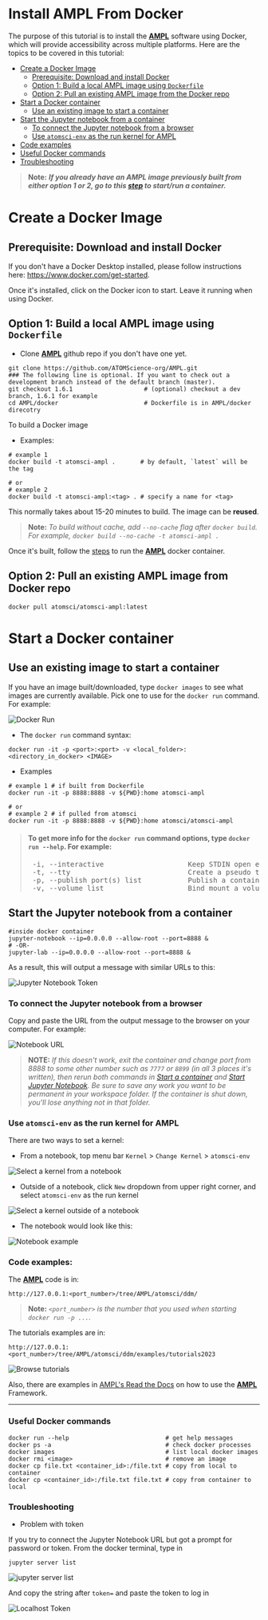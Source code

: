 # Install AMPL From Docker

The purpose of this tutorial is to install the **[AMPL](https://github.com/ATOMScience-org/AMPL)** software using Docker, which will provide accessibility across multiple platforms. Here are the topics to be covered in this tutorial:

* [Create a Docker Image](#create-a-docker-image)
   * [Prerequisite: Download and install Docker](#prerequisite-download-and-install-docker) 
   * [Option 1: Build a local AMPL image using `Dockerfile`](#option-1-build-a-local-ampl-image-using-dockerfile)
   * [Option 2: Pull an existing AMPL image from the Docker repo](#option-2-pull-an-existing-ampl-image-from-docker-repo)
* [Start a Docker container](#start-a-docker-container)
   * [Use an existing image to start a container](#use-an-existing-image-to-start-a-container)
* [Start the Jupyter notebook from a container](#start-the-jupyter-notebook-from-a-container)
   * [To connect the Jupyter notebook from a browser](#to-connect-the-jupyter-notebook-from-a-browser)
   * [Use `atomsci-env` as the run kernel for AMPL](#use-atomsci-env-as-the-run-kernel-for-AMPL)
* [Code examples](#code-examples)
* [Useful Docker commands](#useful-docker-commands)
* [Troubleshooting](#troubleshooting)

> **Note:** 
> ***If you already have an AMPL image previously built from either option 1 or 2, go to this [step](#use-an-existing-image-to-start-a-container) to start/run a container.***

# Create a Docker Image
## Prerequisite: Download and install Docker

If you don't have a Docker Desktop installed, please follow instructions here: https://www.docker.com/get-started.

Once it's installed, click on the Docker icon to start. Leave it running when using Docker.

## Option 1: Build a local AMPL image using `Dockerfile`

- Clone **[AMPL](https://github.com/ATOMScience-org/AMPL)**  github repo if you don't have one yet. 

```
git clone https://github.com/ATOMScience-org/AMPL.git  
### The following line is optional. If you want to check out a development branch instead of the default branch (master).
git checkout 1.6.1                    # (optional) checkout a dev branch, 1.6.1 for example
cd AMPL/docker                        # Dockerfile is in AMPL/docker direcotry
```

To build a Docker image

* Examples:
```
# example 1
docker build -t atomsci-ampl .       # by default, `latest` will be the tag

# or
# example 2
docker build -t atomsci-ampl:<tag> . # specify a name for <tag>
```

This normally takes about 15-20 minutes to build. The image can be **reused**.

> **Note:** *To build without cache, add `--no-cache` flag after `docker build`. For example, `docker build --no-cache -t atomsci-ampl .`*

Once it's built, follow the [steps](#start-a-container-from-the-ampl-image) to run the **[AMPL](https://github.com/ATOMScience-org/AMPL)** docker container.

## Option 2: Pull an existing AMPL image from Docker repo

```
docker pull atomsci/atomsci-ampl:latest
```

# Start a Docker container

## Use an existing image to start a container

If you have an image built/downloaded, type `docker images` to see what images are currently available. Pick one to use for the `docker run` command. For example:

![Docker Run](../../docs/source/_static/img/01_install_from_docker_files/docker_run.png)

* The `docker run` command syntax:

```
docker run -it -p <port>:<port> -v <local_folder>:<directory_in_docker> <IMAGE>
```

* Examples
```
# example 1 # if built from Dockerfile
docker run -it -p 8888:8888 -v ${PWD}:home atomsci-ampl

# or
# example 2 # if pulled from atomsci
docker run -it -p 8888:8888 -v ${PWD}:home atomsci/atomsci-ampl
```

> #### To get more info for the `docker run` command options, type `docker run --help`. For example: 
> 
>  <pre> -i, --interactive                    Keep STDIN open even if not attached
>  -t, --tty                            Create a pseudo terminal
>  -p, --publish port(s) list           Publish a container's port(s) to the host
>  -v, --volume list                    Bind mount a volume </pre>

## Start the Jupyter notebook from a container

```
#inside docker container
jupyter-notebook --ip=0.0.0.0 --allow-root --port=8888 &
# -OR-
jupyter-lab --ip=0.0.0.0 --allow-root --port=8888 &
```
As a result, this will output a message with similar URLs to this:

![Jupyter Notebook Token](../../docs/source/_static/img/01_install_from_docker_files/jupyter_token.png)


### To connect the Jupyter notebook from a browser

Copy and paste the URL from the output message to the browser on your computer. For example:

![Notebook URL](../../docs/source/_static/img/01_install_from_docker_files/browser_url.png)



> **NOTE:**
> *If this doesn't work, exit the container and change port from 
> 8888 to some other number such as `7777` or `8899` (in all 3 places it's 
> written), then rerun both commands in 
> [Start a container](#start-a-container-from-the-ampl-image) and 
> [Start Jupyter Notebook](#start-the-Jupyter-notebook-from-a-container). 
> Be sure to save any work you want to be permanent in your workspace folder. 
> If the container is shut down, you'll lose anything not in that folder.*  

### Use `atomsci-env` as the run kernel for AMPL

There are two ways to set a kernel:

* From a notebook, top menu bar `Kernel` > `Change Kernel` > `atomsci-env`

![Select a kernel from a notebook](../../docs/source/_static/img/01_install_from_docker_files/docker-kernel-inside-nb.png)

* Outside of a notebook, click `New` dropdown from upper right corner, 
and select `atomsci-env` as the run kernel

![Select a kernel outside of a notebook](../../docs/source/_static/img/01_install_from_docker_files/docker-kernel-outside-nb.png)


* The notebook would look like this:

![Notebook example](../../docs/source/_static/img/01_install_from_docker_files/notebook-env.png)

### Code examples:

The **[AMPL](https://github.com/ATOMScience-org/AMPL)** code is in:

```
http://127.0.0.1:<port_number>/tree/AMPL/atomsci/ddm/
```

> **Note:** *`<port_number>` is the number that you used when starting `docker run -p ...`.*

The tutorials examples are in:

```
http://127.0.0.1:<port_number>/tree/AMPL/atomsci/ddm/examples/tutorials2023
```

![Browse tutorials](../../docs/source/_static/img/01_install_from_docker_files/tutorial_tree.png)

Also, there are examples in 
[AMPL's Read the Docs](https://ampl.readthedocs.io/en/latest/) on how to use the **[AMPL](https://github.com/ATOMScience-org/AMPL)** Framework.

---

### Useful Docker commands

```
docker run --help                           # get help messages
docker ps -a                                # check docker processes
docker images                               # list local docker images
docker rmi <image>                          # remove an image
docker cp file.txt <container_id>:/file.txt # copy from local to container
docker cp <container_id>:/file.txt file.txt # copy from container to local
```

### Troubleshooting

* Problem with token

If you try to connect the Jupyter Notebook URL but got a prompt for password or token. From the docker terminal, type in

```
jupyter server list
```

![jupyter server list](../../docs/source/_static/img/01_install_from_docker_files/jupyter_server_list.png)

And copy the string after `token=` and  paste the token to log in

![Localhost Token](../../docs/source/_static/img/01_install_from_docker_files/localhost_token.png)
